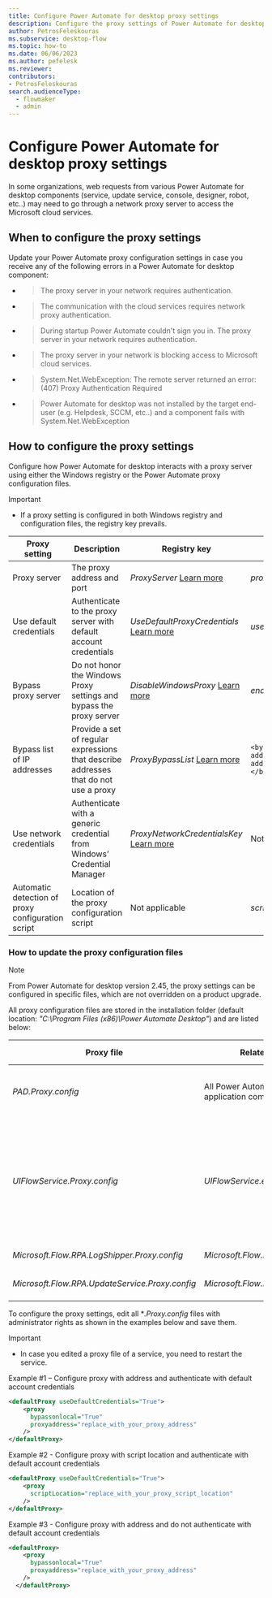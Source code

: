 ```yaml
---
title: Configure Power Automate for desktop proxy settings
description: Configure the proxy settings of Power Automate for desktop to enable PAD components to access the Microsoft cloud services.
author: PetrosFeleskouras
ms.subservice: desktop-flow
ms.topic: how-to
ms.date: 06/06/2023
ms.author: pefelesk
ms.reviewer: 
contributors:
- PetrosFeleskouras
search.audienceType: 
  - flowmaker
  - admin
---
```

# Configure Power Automate for desktop proxy settings

In some organizations, web requests from various Power Automate for desktop components (service, update service, console, designer, robot, etc..) may need to go through a network proxy server to access the Microsoft cloud services. 

## When to configure the proxy settings

Update your Power Automate proxy configuration settings in case you receive any of the following errors in a Power Automate for desktop component:

- > The proxy server in your network requires authentication.
- > The communication with the cloud services requires network proxy authentication.
- > During startup Power Automate couldn't sign you in. The proxy server in your network requires authentication.
- > The proxy server in your network is blocking access to Microsoft cloud services.
- > System.Net.WebException: The remote server returned an error: (407) Proxy Authentication Required
- > Power Automate for desktop was not installed by the target end-user (e.g. Helpdesk, SCCM, etc..) and a component fails with System.Net.WebException

## How to configure the proxy settings

Configure how Power Automate for desktop interacts with a proxy server using either the Windows registry or the Power Automate proxy configuration files. 
> [!IMPORTANT]
> - If a proxy setting is configured in both Windows registry and configuration files, the registry key prevails.

| Proxy setting | Description | Registry key | Config file element/value |
|---|---|---|---|
| Proxy server | The proxy address and port | *ProxyServer* [Learn more](..\governance.md#configure-power-automate-for-desktop-to-interact-with-a-corporate-proxy-server) | *proxyaddress="your_proxy_address"* |
| Use default credentials | Authenticate to the proxy server with default account credentials | *UseDefaultProxyCredentials* [Learn more](..\governance.md#configure-power-automate-for-desktop-to-authenticate-to-a-corporate-proxy-server-using-the-current-users-credentials) | *useDefaultCredentials="True"* |
| Bypass proxy server | Do not honor the Windows Proxy settings and bypass the proxy server | *DisableWindowsProxy* [Learn more](..\governance.md#configure-power-automate-for-desktop-to-bypass-a-corporate-proxy-server) | *enabled ="False"* |
| Bypass list of IP addresses | Provide a set of regular expressions that describe addresses that do not use a proxy | *ProxyBypassList* [Learn more](..\governance.md#configure-power-automate-for-desktop-to-bypass-a-set-of-addresses-while-interacting-with-a-corporate-proxy-server) |  ```<bypasslist> <add address="bypassed_address" /> <add address="bypassed_address" /> </bypasslist> ``` |
| Use network credentials | Authenticate with a generic credential from Windows’ Credential Manager | *ProxyNetworkCredentialsKey* [Learn more](..\governance.md#configure-power-automate-for-desktop-to-authenticate-to-a-corporate-proxy-server-using-windows-credentials) | Not applicable |
| Automatic detection of proxy configuration script | Location of the proxy configuration script | Not applicable | *scriptLocation="your_proxy_script_location"* |

### How to update the proxy configuration files

> [!NOTE]
> From Power Automate for desktop version 2.45, the proxy settings can be configured in specific files, which are not overridden on a product upgrade.

All proxy configuration files are stored in the installation folder (default location: *"C:\Program Files (x86)\Power Automate Desktop"*) and are listed below:

| Proxy file | Related component | Description | Component type | Account type |
|---|---|---|---|---|
| *PAD.Proxy.config* | All Power Automate for desktop application components | Console, Designer, Machine runtime app, etc.. | Application | User |
| *UIFlowService.Proxy.config* | *UIFlowService.exe* | The Power Automate service (UIFlowService) communicates with Power Automate cloud services for machine registration and running desktop flows | Service | Virtual account |
| *Microsoft.Flow.RPA.LogShipper.Proxy.config* | *Microsoft.Flow.RPA.LogShipper.exe* | Logs collector service | Service | NetworkService |
| *Microsoft.Flow.RPA.UpdateService.Proxy.config* | *Microsoft.Flow.RPA.UpdateService.exe* | Update applications service | Service | System |

To configure the proxy settings, edit all **.Proxy.config* files with administrator rights as shown in the examples below and save them.

> [!IMPORTANT]
> - In case you edited a proxy file of a service, you need to restart the service.

Example #1 – Configure proxy with address and authenticate with default account credentials
```xml
<defaultProxy useDefaultCredentials="True"> 
    <proxy
      bypassonlocal="True"
      proxyaddress="replace_with_your_proxy_address"
    />
</defaultProxy>
```

Example #2 - Configure proxy with script location and authenticate with default account credentials
```xml
<defaultProxy useDefaultCredentials="True"> 
    <proxy
      scriptLocation="replace_with_your_proxy_script_location"
    />
</defaultProxy>
```

Example #3 - Configure proxy with address and do not authenticate with default account credentials
```xml
<defaultProxy> 
    <proxy
      bypassonlocal="True"
      proxyaddress="replace_with_your_proxy_address"
    />
  </defaultProxy>
```
